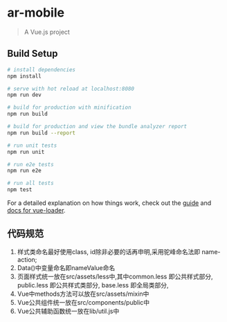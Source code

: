 # ar-mobile

> A Vue.js project

## Build Setup

``` bash
# install dependencies
npm install

# serve with hot reload at localhost:8080
npm run dev

# build for production with minification
npm run build

# build for production and view the bundle analyzer report
npm run build --report

# run unit tests
npm run unit

# run e2e tests
npm run e2e

# run all tests
npm test
```

For a detailed explanation on how things work, check out the [guide](http://vuejs-templates.github.io/webpack/) and [docs for vue-loader](http://vuejs.github.io/vue-loader).


## 代码规范

1.	样式类命名最好使用class, id除非必要的话再申明,采用驼峰命名法即 name-action;
2.	Data()中变量命名即nameValue命名
3.	页面样式统一放在src/assets/less中,其中common.less 即公共样式部分, public.less 即公共样式类部分, base.less 即全局类部分,
4.	Vue中methods方法可以放在src/assets/mixin中
5.	Vue公共组件统一放在src/components/public中
6.	Vue公共辅助函数统一放在lib/util.js中
